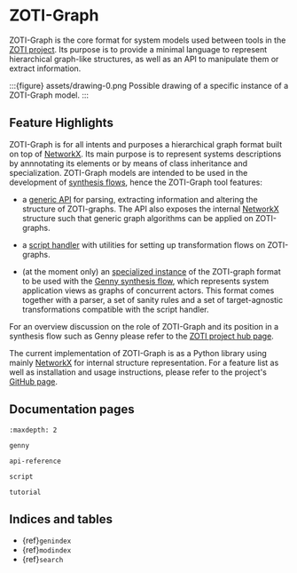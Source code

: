 # ZOTI-Graph

ZOTI-Graph is the core format for system models used between tools in
the [ZOTI project](https://ericsson.github.io/zoti/). Its purpose is
to provide a minimal language to represent hierarchical graph-like
structures, as well as an API to manipulate them or extract
information.

:::{figure} assets/drawing-0.png
Possible drawing of a specific instance of a ZOTI-Graph model.
:::

## Feature Highlights

ZOTI-Graph is for all intents and purposes a hierarchical graph format
built on top of [NetworkX](https://networkx.org/). Its main purpose is
to represent systems descriptions by annnotating its elements or by
means of class inheritance and specialization. ZOTI-Graph models are
intended to be used in the development of [synthesis
flows](https://ericsson.github.io/zoti/), hence the ZOTI-Graph tool
features:

- a [generic API](api-reference) for parsing, extracting information
  and altering the structure of ZOTI-graphs. The API also exposes the
  internal [NetworkX](https://networkx.org/) structure such that
  generic graph algorithms can be applied on ZOTI-graphs.
  
- a [script handler](script) with utilities for setting up
  transformation flows on ZOTI-graphs.

- (at the moment only) an [specialized instance](genny) of the
  ZOTI-graph format to be used with the [Genny synthesis
  flow](https://ericsson.github.io/zoti/), which represents system
  application views as graphs of concurrent actors. This format comes
  together with a parser, a set of sanity rules and a set of
  target-agnostic transformations compatible with the script handler.

For an overview discussion on the role of ZOTI-Graph and its position
in a synthesis flow such as Genny please refer to the [ZOTI project
hub page](https://ericsson.github.io/zoti/).

The current implementation of ZOTI-Graph is as a Python library using
mainly [NetworkX](https://networkx.org/) for internal structure
representation. For a feature list as well as installation and usage
instructions, please refer to the project's [GitHub
page](https://github.com/Ericsson/zoti/tree/main/zoti-graph).

## Documentation pages

```{toctree}
:maxdepth: 2

genny

api-reference

script

tutorial
```

## Indices and tables

- {ref}`genindex`
- {ref}`modindex`
- {ref}`search`


